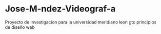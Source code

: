 # Jose-M-ndez-Videograf-a
Proyecto de investigacion para la universidad meridiano leon gto principios de diseño web
